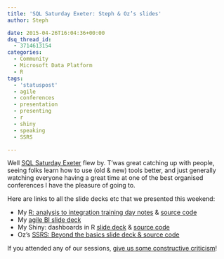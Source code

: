 ```yaml
---
title: 'SQL Saturday Exeter: Steph & Oz’s slides'
author: Steph

date: 2015-04-26T16:04:36+00:00
dsq_thread_id:
  - 3714613154
categories:
  - Community
  - Microsoft Data Platform
  - R
tags:
  - 'statuspost'
  - agile
  - conferences
  - presentation
  - presenting
  - r
  - shiny
  - speaking
  - SSRS

---
```

Well [SQL Saturday Exeter][1] flew by. T&#8217;was great catching up with people, seeing folks learn how to use (old & new) tools better, and just generally watching everyone having a great time at one of the best organised conferences I have the pleasure of going to.

Here are links to all the slide decks etc that we presented this weekend:

  * My [R: analysis to integration training day notes][2] & [source code][3] 
  * My [agile BI slide deck][4]
  * My Shiny: dashboards in R [slide deck][5] & [source code][6]
  * Oz&#8217;s [SSRS: Beyond the basics slide deck & source code][7]

If you attended any of our sessions, [give us some constructive criticism][8]!

 [1]: http://www.sqlsaturday.com/372/EventHome.aspx
 [2]: http://stephlocke.github.io/Rtraining/compiledtrainingnotes.html
 [3]: https://github.com/stephlocke/Rtraining
 [4]: http://bit.ly/agileBI
 [5]: http://stephlocke.github.io/Rtraining/repoRting.html
 [6]: https://github.com/stephlocke/Rtraining/blob/master/inst/slidedecks/shiny/repoRting.Rmd
 [7]: https://github.com/CLockeWork/SSRS
 [8]: https://itsalocke.com/index.php/contact-us-page/